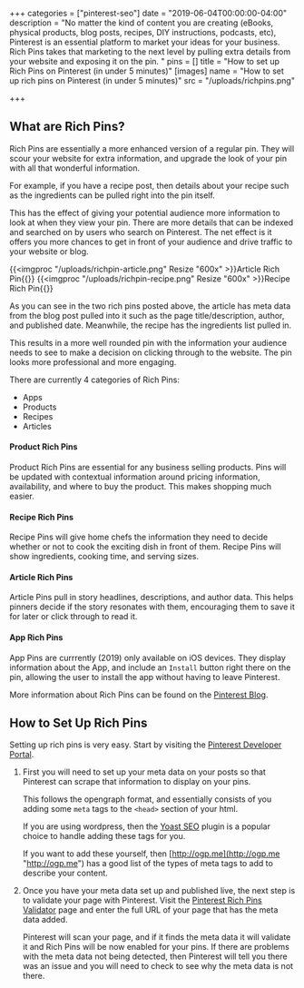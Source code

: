 +++
categories = ["pinterest-seo"]
date = "2019-06-04T00:00:00-04:00"
description = "No matter the kind of content you are creating (eBooks, physical products, blog posts, recipes, DIY instructions, podcasts, etc), Pinterest is an essential platform to market your ideas for your business.  Rich Pins takes that marketing to the next level by pulling extra details from your website and exposing it on the pin. "
pins = []
title = "How to set up Rich Pins on Pinterest (in under 5 minutes)"
[images]
name = "How to set up rich pins on Pinterest (in under 5 minutes)"
src = "/uploads/richpins.png"

+++
## What are Rich Pins?

Rich Pins are essentially a more enhanced version of a regular pin.  They will scour your website for extra information, and upgrade the look of your pin with all that wonderful information.

For example, if you have a recipe post, then details about your recipe such as the ingredients can be pulled right into the pin itself.

This has the effect of giving your potential audience more information to look at when they view your pin.  There are more details that can be indexed and searched on by users who search on Pinterest.  The net effect is it offers you more chances to get in front of your audience and drive traffic to your website or blog.

{{<imgproc "/uploads/richpin-article.png" Resize "600x" >}}Article Rich Pin{{</imgproc>}} {{<imgproc "/uploads/richpin-recipe.png" Resize "600x" >}}Recipe Rich Pin{{</imgproc>}} 

As you can see in the two rich pins posted above, the article has meta data from the blog post pulled into it such as the page title/description, author, and published date.  Meanwhile, the recipe has the ingredients list pulled in.

This results in a more well rounded pin with the information your audience needs to see to make a decision on clicking through to the website.  The pin looks more professional and more engaging.

There are currently 4 categories of Rich Pins:

* Apps
* Products
* Recipes
* Articles

#### Product Rich Pins

Product Rich Pins are essential for any business selling products.  Pins will be updated with contextual information around pricing information, availability, and where to buy the product.  This makes shopping much easier.

#### Recipe Rich Pins

Recipe Pins will give home chefs the information they need to decide whether or not to cook the exciting dish in front of them.  Recipe Pins will show ingredients, cooking time, and serving sizes.

#### Article Rich Pins

Article Pins pull in story headlines, descriptions, and author data. This helps pinners decide if the story resonates with them, encouraging them to save it for later or click through to read it.

#### App Rich Pins

App Pins are currrently (2019) only available on iOS devices.  They display information about the App, and include an `Install` button right there on the pin, allowing the user to install the app without having to leave Pinterest.

More information about Rich Pins can be found on the [Pinterest Blog](https://business.pinterest.com/en/rich-pins "Pinterest Rich Pins").

## How to Set Up Rich Pins

Setting up rich pins is very easy.  Start by visiting the [Pinterest Developer Portal](https://developers.pinterest.com/docs/rich-pins/overview/? "Pinterest Rich Pins - Developer Portal").

1. First you will need to set up your meta data on your posts so that Pinterest can scrape that information to display on your pins.  
     
   This follows the opengraph format, and essentially consists of you adding some `meta` tags to the `<head>` section of your html.  
     
   If you are using wordpress, then the [Yoast SEO](https://wordpress.org/plugins/wordpress-seo/ "Yoast SEO for Opengraph Tags") plugin is a popular choice to handle adding these tags for you.  
     
   If you want to add these yourself, then [http://ogp.me](http://ogp.me "http://ogp.me") has a good list of the types of meta tags to add to describe your content.
2. Once you have your meta data set up and published live, the next step is to validate your page with Pinterest.  Visit the [Pinterest Rich Pins Validator](https://developers.pinterest.com/tools/url-debugger/ "Pinterest Rich Pin Validator") page and enter the full URL of your page that has the meta data added.  
     
   Pinterest will scan your page, and if it finds the meta data it will validate it and Rich Pins will be now enabled for your pins.  If there are problems with the meta data not being detected, then Pinterest will tell you there was an issue and you will need to check to see why the meta data is not there.